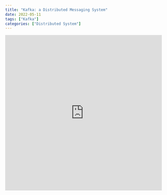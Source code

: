 ```yaml
---
title: "Kafka: a Distributed Messaging System"
date: 2022-05-11
tags: ["Kafka"]
categories: ["Distributed System"]
---
```


<iframe src="https://kafka.slides.0xpoe.dev/" width="100%" height="500px" frameborder="0" allowfullscreen></iframe>
